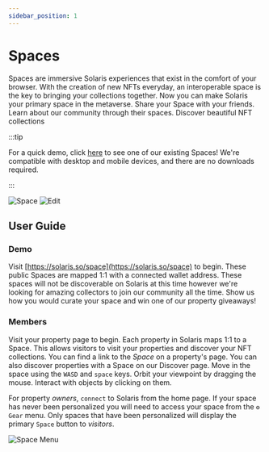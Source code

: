 ```yaml
---
sidebar_position: 1
---
```


# Spaces

Spaces are immersive Solaris experiences that exist in the comfort of
your browser. With the creation of new NFTs everyday, an
interoperable space is the key to bringing your collections
together. Now you can make Solaris your primary space in the
metaverse. Share your Space with your friends. Learn about our
community through their spaces. Discover beautiful NFT collections

:::tip

For a quick demo, click [here](https://www.solaris.so/space/afdaff7c-0ebf-4d1b-a170-d82741ff1020)
to see one of our existing Spaces! We're compatible with desktop and mobile devices, and there are no downloads required.

:::

![Space](/img/spaces-introduction.jpg)
![Edit](/img/spaces-details.jpg)

## User Guide

### Demo

Visit [https://solaris.so/space](https://solaris.so/space)
to begin. These public Spaces are mapped 1:1 with a connected wallet address. These spaces will not be
discoverable on Solaris at this time however we're looking for
amazing collectors to join our community all the time. Show us how
you would curate your space and win one of our property giveaways!

### Members

Visit your property page to begin.
Each property in Solaris maps 1:1 to a Space. This allows visitors to visit
your properties and discover your NFT collections. You can find a link to the *Space* on a
property's page. You can also discover properties with a Space on
our Discover page. Move in the space using the
`WASD` and `space` keys.
Orbit your viewpoint by dragging the mouse. Interact with objects by
clicking on them.

For property *owners*, `connect` to Solaris from the
home page. If your space has never been personalized you will need
to access your space from the `⚙ Gear` menu.
Only spaces that have been personalized will display the primary
`Space` button to *visitors*.

![Space Menu](/img/space-menu.png)
